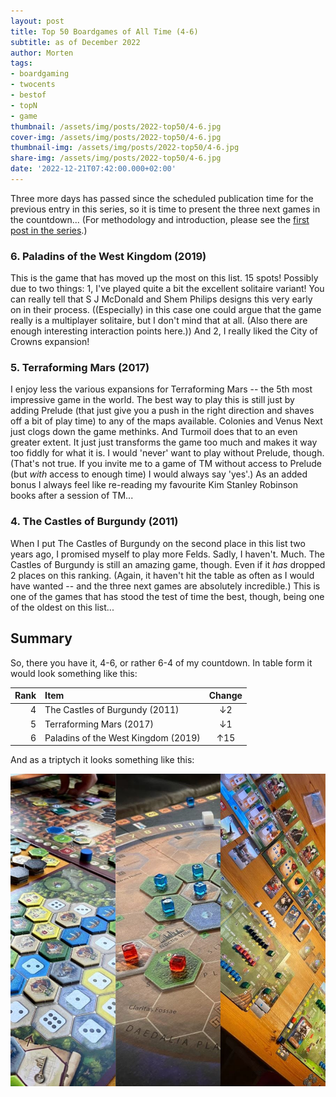 ```yaml
---
layout: post
title: Top 50 Boardgames of All Time (4-6)
subtitle: as of December 2022
author: Morten
tags:
- boardgaming
- twocents
- bestof
- topN
- game
thumbnail: /assets/img/posts/2022-top50/4-6.jpg
cover-img: /assets/img/posts/2022-top50/4-6.jpg
thumbnail-img: /assets/img/posts/2022-top50/4-6.jpg
share-img: /assets/img/posts/2022-top50/4-6.jpg
date: '2022-12-21T07:42:00.000+02:00'
---
```


Three more days has passed since the scheduled publication time for the previous entry in this series, so it is time to present the three next games in the countdown... (For methodology and introduction, please see the [first post in the series](/2022-12-01-top50-part1/).)

### 6. Paladins of the West Kingdom (2019)

This is the game that has moved up the most on this list. 15 spots! Possibly due to two things: 1, I've played quite a bit the excellent solitaire variant! You can really tell that S J McDonald and Shem Philips designs this very early on in their process. ((Especially) in this case one could argue that the game really is a multiplayer solitaire, but I don't mind that at all. (Also there are enough interesting interaction points here.)) And 2, I really liked the City of Crowns expansion! 

### 5. Terraforming Mars (2017)

I enjoy less the various expansions for Terraforming Mars -- the 5th most impressive game in the world. The best way to play this is still just by adding Prelude (that just give you a push in the right direction and shaves off a bit of play time) to any of the maps available. Colonies and Venus Next just clogs down the game methinks. And Turmoil does that to an even greater extent. It just just transforms the game too much and makes it way too fiddly for what it is. I would 'never' want to play without Prelude, though. (That's not true. If you invite me to a game of TM without access to Prelude (but _with_ access to enough time) I would always say 'yes'.) As an added bonus I always feel like re-reading my favourite Kim Stanley Robinson books after a session of TM...

### 4. The Castles of Burgundy (2011)

When I put The Castles of Burgundy on the second place in this list two years ago, I promised myself to play more Felds. Sadly, I haven't. Much. The Castles of Burgundy is still an amazing game, though. Even if it _has_ dropped 2 places on this ranking. (Again, it haven't hit the table as often as I would have wanted -- and the three next games are absolutely incredible.) This is one of the games that has stood the test of time the best, though, being one of the oldest on this list...

## Summary

So, there you have it, 4-6, or rather 6-4 of my countdown. In table form it would look something like this:

| Rank | Item                                | Change |
| ----:|:----------------------------------- |:------:|
| 4    | The Castles of Burgundy (2011)      | ↓2     |
| 5    | Terraforming Mars (2017)            | ↓1     |
| 6    | Paladins of the West Kingdom (2019) | ↑15    |

And as a triptych it looks something like this:

![4-6](/assets/img/posts/2022-top50/4-6.jpg)